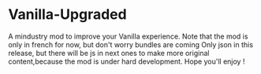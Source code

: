 # Vanilla-Upgraded
A mindustry mod to improve your Vanilla experience.
Note that the mod is only in french for now, but don't worry bundles are coming
Only json in this release, but there will be js in next ones to make more original content,because the mod is under hard development.
Hope you'll enjoy !
